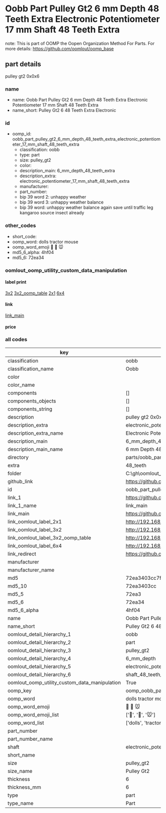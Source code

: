 # Oobb Part Pulley Gt2 6 mm Depth 48 Teeth Extra Electronic Potentiometer 17 mm Shaft 48 Teeth Extra  

note: This is part of OOMP the Oopen Organization Method For Parts. For more details: https://github.com/oomlout/oomp_base

##  part details
  



pulley gt2 0x0x6



### name
* name: Oobb Part Pulley Gt2 6 mm Depth 48 Teeth Extra Electronic Potentiometer 17 mm Shaft 48 Teeth Extra
* name_short: Pulley Gt2 6 48 Teeth Extra Electronic
### id
* oomp_id: oobb_part_pulley_gt2_6_mm_depth_48_teeth_extra_electronic_potentiometer_17_mm_shaft_48_teeth_extra
  * classification: oobb
  * type: part
  * size: pulley_gt2
  * color: 
  * description_main: 6_mm_depth_48_teeth_extra
  * description_extra: electronic_potentiometer_17_mm_shaft_48_teeth_extra
  * manufacturer: 
  * part_number: 
  * bip 39 word 2: unhappy weather
  * bip 39 word 3: unhappy weather balance
  * bip 39 word: unhappy weather balance again save until traffic leg kangaroo source insect already

### other_codes
* short_code: 
* oomp_word: dolls tractor mouse
* oomp_word_emoji :dolls: :tractor: :mouse:
* md5_6_alpha: 4hf04
* md5_6: 72ea34






### oomlout_oomp_utility_custom_data_manipulation
#### label print
[3x2](http://192.168.1.245:1112/?label=oomp%204hf04)
[3x2_oomp_table](http://192.168.1.108:1112/?label=oomp%204hf04)
[2x1](http://192.168.1.242:1112/?label=oomp%204hf04)
[6x4](http://192.168.1.55:1112/?label=oomp%204hf04)    

#### link

[link_main](https://github.com/oomlout/oomlout_oobb_version_4_generated_parts/tree/main/navigation_oomp/oobb/part/pulley_gt2/6_mm_depth_48_teeth_extra/electronic_potentiometer_17_mm_shaft_48_teeth_extra/part)                              

#### price







### all codes 
| key | value |  
| --- | --- |  
| classification | oobb |  
| classification_name | Oobb |  
| color |  |  
| color_name |  |  
| components | [] |  
| components_objects | [] |  
| components_string | [] |  
| description | pulley gt2 0x0x6 |  
| description_extra | electronic_potentiometer_17_mm_shaft_48_teeth_extra |  
| description_extra_name | Electronic Potentiometer 17 mm Shaft 48 Teeth Extra |  
| description_main | 6_mm_depth_48_teeth_extra |  
| description_main_name | 6 mm Depth 48 Teeth Extra |  
| directory | parts/oobb_part_pulley_gt2_6_mm_depth_48_teeth_extra_electronic_potentiometer_17_mm_shaft_48_teeth_extra |  
| extra | 48_teeth |  
| folder | C:\gh\oomlout_oobb_version_4_generated_parts\parts\oobb_part_pulley_gt2_6_mm_depth_48_teeth_extra_electronic_potentiometer_17_mm_shaft_48_teeth_extra |  
| github_link | https://github.com/oomlout/oomlout_oomp_part_src/tree/main/parts/oobb_part_pulley_gt2_6_mm_depth_48_teeth_extra_electronic_potentiometer_17_mm_shaft_48_teeth_extra |  
| id | oobb_part_pulley_gt2_6_mm_depth_48_teeth_extra_electronic_potentiometer_17_mm_shaft_48_teeth_extra |  
| link_1 | https://github.com/oomlout/oomlout_oobb_version_4_generated_parts/tree/main/navigation_oomp/oobb/part/pulley_gt2/6_mm_depth_48_teeth_extra/electronic_potentiometer_17_mm_shaft_48_teeth_extra/part |  
| link_1_name | link_main |  
| link_main | https://github.com/oomlout/oomlout_oobb_version_4_generated_parts/tree/main/navigation_oomp/oobb/part/pulley_gt2/6_mm_depth_48_teeth_extra/electronic_potentiometer_17_mm_shaft_48_teeth_extra/part |  
| link_oomlout_label_2x1 | http://192.168.1.242:1112/?label=oomp%204hf04 |  
| link_oomlout_label_3x2 | http://192.168.1.245:1112/?label=oomp%204hf04 |  
| link_oomlout_label_3x2_oomp_table | http://192.168.1.108:1112/?label=oomp%204hf04 |  
| link_oomlout_label_6x4 | http://192.168.1.55:1112/?label=oomp%204hf04 |  
| link_redirect | https://github.com/oomlout/oomlout_oobb_version_4_generated_parts/tree/main/parts/oobb_pulley_gt2_06_ex_48_teeth_sh_electronic_potentiometer_17_mm |  
| manufacturer |  |  
| manufacturer_name |  |  
| md5 | 72ea3403cc7f5cdbb8dfe04a237e2f6a |  
| md5_10 | 72ea3403cc |  
| md5_5 | 72ea3 |  
| md5_6 | 72ea34 |  
| md5_6_alpha | 4hf04 |  
| name | Oobb Part Pulley Gt2 6 mm Depth 48 Teeth Extra Electronic Potentiometer 17 mm Shaft 48 Teeth Extra |  
| name_short | Pulley Gt2 6 48 Teeth Extra Electronic |  
| oomlout_detail_hierarchy_1 | oobb |  
| oomlout_detail_hierarchy_2 | part |  
| oomlout_detail_hierarchy_3 | pulley_gt2 |  
| oomlout_detail_hierarchy_4 | 6_mm_depth |  
| oomlout_detail_hierarchy_5 | electronic_potentiometer_17_mm |  
| oomlout_detail_hierarchy_6 | shaft_48_teeth_extra |  
| oomlout_oomp_utility_custom_data_manipulation | True |  
| oomp_key | oomp_oobb_part_pulley_gt2_6_mm_depth_48_teeth_extra_electronic_potentiometer_17_mm_shaft_48_teeth_extra |  
| oomp_word | dolls tractor mouse |  
| oomp_word_emoji | :dolls: :tractor: :mouse: |  
| oomp_word_emoji_list | [':dolls:', ':tractor:', ':mouse:'] |  
| oomp_word_list | ['dolls', 'tractor', 'mouse'] |  
| part_number |  |  
| part_number_name |  |  
| shaft | electronic_potentiometer_17_mm |  
| short_name |  |  
| size | pulley_gt2 |  
| size_name | Pulley Gt2 |  
| thickness | 6 |  
| thickness_mm | 6 |  
| type | part |  
| type_name | Part |  
